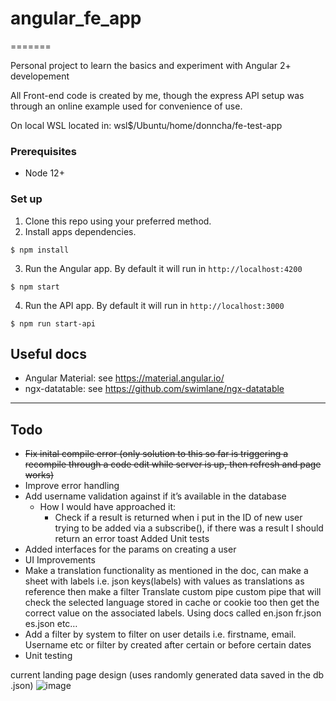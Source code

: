 # angular_fe_app
=======

Personal project to learn the basics and experiment with Angular 2+ developement

All Front-end code is created by me, though the express API setup was through an online example used for convenience of use.

On local WSL located in:
wsl$/Ubuntu/home/donncha/fe-test-app

### Prerequisites
- Node 12+

### Set up

1. Clone this repo using your preferred method.
2. Install apps dependencies.
```
$ npm install
```
3. Run the Angular app. By default it will run in `http://localhost:4200`
```
$ npm start
```
4. Run the API app. By default it will run in `http://localhost:3000`
```
$ npm run start-api
```

## Useful docs

- Angular Material: see https://material.angular.io/
- ngx-datatable: see https://github.com/swimlane/ngx-datatable

---

## Todo

* ~~Fix inital compile error (only solution to this so far is triggering a recompile through a code edit while server is up, then refresh and page works)~~
* Improve error handling
* Add username validation against if it’s available in the database
    * How I would have approached it:
        * Check if a result is returned when i put in the ID of new user trying to be added via a subscribe(), if there was a result I should return an error toast
          Added Unit tests
* Added interfaces for the params on creating a user
* UI Improvements
* Make a translation functionality as mentioned in the doc, can make a sheet with labels i.e. json keys(labels) with values as translations as reference then make a filter Translate custom pipe custom pipe  that will check the selected language stored in cache or cookie too then get the correct value on the associated labels. Using docs called en.json fr.json es.json etc…
* Add a filter by system to filter on user details i.e. firstname, email. Username etc or filter by created after certain or before certain dates 
* Unit testing

current landing page design (uses randomly generated data saved in the db .json)
![image](https://user-images.githubusercontent.com/8567795/172498601-352f0efd-a6ee-4a8a-bd40-a35d7420450a.png)

